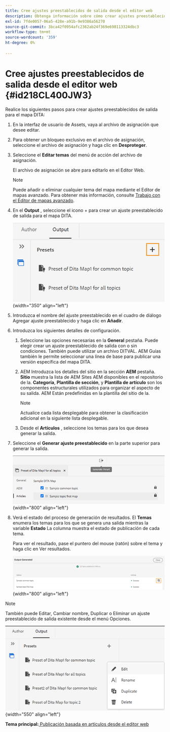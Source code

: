 ```yaml
---
title: Cree ajustes preestablecidos de salida desde el editor web
description: Obtenga información sobre cómo crear ajustes preestablecidos de salida desde el editor web
exl-id: 7fde0057-06a5-428e-a91b-9e9386a56270
source-git-commit: 3bca42f0954afc2362ab24f369e698113324dbc3
workflow-type: tm+mt
source-wordcount: '359'
ht-degree: 0%

---
```


# Cree ajustes preestablecidos de salida desde el editor web {#id218CL400JW3}

Realice los siguientes pasos para crear ajustes preestablecidos de salida para el mapa DITA:

1. En la interfaz de usuario de Assets, vaya al archivo de asignación que desee editar.

1. Para obtener un bloqueo exclusivo en el archivo de asignación, seleccione el archivo de asignación y haga clic en **Desproteger**.

1. Seleccione el **Editar temas** del menú de acción del archivo de asignación.

   El archivo de asignación se abre para editarlo en el Editor Web.

   >[!NOTE]
   >
   > Puede añadir o eliminar cualquier tema del mapa mediante el Editor de mapas avanzado. Para obtener más información, consulte [Trabajo con el Editor de mapas avanzado](map-editor-advanced-map-editor.md#).

1. En el **Output** , seleccione el icono + para crear un ajuste preestablecido de salida para el mapa DITA.

   ![](images/output-tab-preset_cs.png){width="350" align="left"}

1. Introduzca el nombre del ajuste preestablecido en el cuadro de diálogo Agregar ajuste preestablecido y haga clic en **Añadir**.

1. Introduzca los siguientes detalles de configuración.

   1. Seleccione las opciones necesarias en la **General** pestaña. Puede elegir crear un ajuste preestablecido de salida con o sin condiciones. También puede utilizar un archivo DITVAL. AEM Guías también le permite seleccionar una línea de base para publicar una versión específica del mapa DITA.
   1. AEM Introduzca los detalles del sitio en la sección **AEM** pestaña. **Sitio** muestra la lista de AEM Sites AEM disponibles en el repositorio de la. **Categoría**, **Plantilla de sección**, y **Plantilla de artículo** son los componentes estructurales utilizados para organizar el aspecto de su salida. AEM Están predefinidas en la plantilla del sitio de la.

      >[!NOTE]
      >
      > Actualice cada lista desplegable para obtener la clasificación adicional en la siguiente lista desplegable.

   1. Desde el **Artículos** , seleccione los temas para los que desea generar la salida.
1. Seleccione el **Generar ajuste preestablecido** en la parte superior para generar la salida.

   ![](images/add-preset-articles-tab_cs.png){width="800" align="left"}

1. Verá el estado del proceso de generación de resultados. El **Temas** enumera los temas para los que se genera una salida mientras la variable **Estado** La columna muestra el estado de publicación de cada tema.

   Para ver el resultado, pase el puntero del mouse (ratón) sobre el tema y haga clic en Ver resultados.

   ![](images/add-preset-output-generated_cs.png){width="800" align="left"}


>[!NOTE]
>
> También puede Editar, Cambiar nombre, Duplicar o Eliminar un ajuste preestablecido de salida existente desde el menú Opciones.

![](images/edit-preset_cs.png){width="550" align="left"}

**Tema principal:**[ Publicación basada en artículos desde el editor web](web-editor-article-publishing.md)
